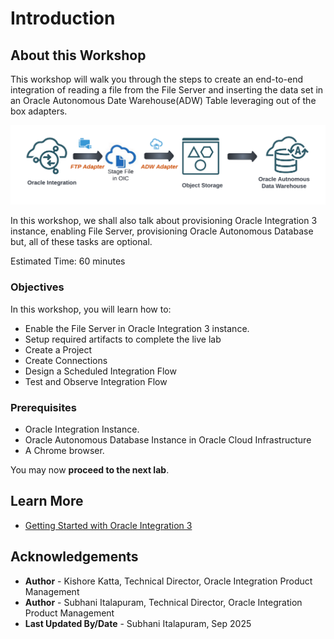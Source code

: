 # Introduction

## About this Workshop

This workshop will walk you through the steps to create an end-to-end integration of reading a file from the File Server and inserting the data set in an Oracle Autonomous Date Warehouse(ADW) Table leveraging out of the box adapters.

![Integration Architecture](images/get-started-integration-scenario.png)

In this workshop, we shall also talk about provisioning Oracle Integration 3 instance, enabling File Server, provisioning Oracle Autonomous Database but, all of these tasks are optional.

Estimated Time: 60 minutes

### Objectives

In this workshop, you will learn how to:

- Enable the File Server in Oracle Integration 3 instance.
- Setup required artifacts to complete the live lab
- Create a Project
- Create Connections
- Design a Scheduled Integration Flow
- Test and Observe Integration Flow

### Prerequisites

- Oracle Integration Instance.
- Oracle Autonomous Database Instance in Oracle Cloud Infrastructure
- A Chrome browser.

You may now **proceed to the next lab**.

## Learn More

- [Getting Started with Oracle Integration 3](https://docs.oracle.com/en/cloud/paas/application-integration/index.html)

## Acknowledgements

- **Author** - Kishore Katta, Technical Director, Oracle Integration Product Management
- **Author** - Subhani Italapuram, Technical Director, Oracle Integration Product Management
- **Last Updated By/Date** - Subhani Italapuram, Sep 2025
